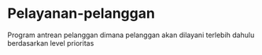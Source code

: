 # Pelayanan-pelanggan
Program antrean pelanggan dimana pelanggan akan dilayani terlebih dahulu berdasarkan level prioritas
